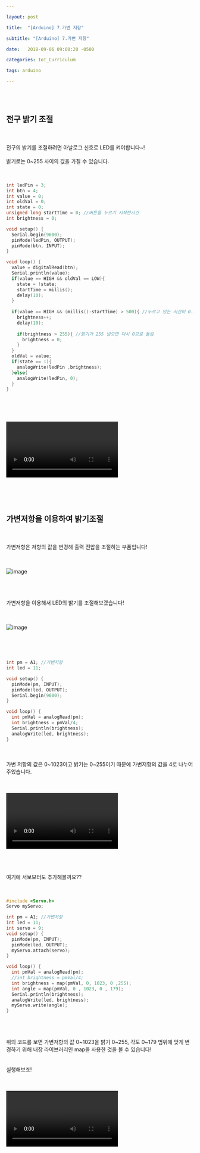 ```yaml
---

layout: post

title:  "[Arduino] 7.가변 저항"

subtitle: "[Arduino] 7.가변 저항"

date:   2018-09-06 09:00:20 -0500

categories: IoT_Curriculum

tags: arduino

---
```


<br>
<br>

## 전구 밝기 조절

<br>
<br>
전구의 밝기를 조절하려면 아날로그 신호로 LED를 켜야합니다~!
<br>
<br>
밝기로는 0~255 사이의 값을 가질 수 있습니다.
<br>
<br>
<br>

```cpp
int ledPin = 3;
int btn = 4;
int value = 0;
int oldVal = 0;
int state = 0;
unsigned long startTime = 0; //버튼을 누르기 시작한시간
int brightness = 0;

void setup() {
  Serial.begin(9600);
  pinMode(ledPin, OUTPUT);
  pinMode(btn, INPUT);
}

void loop() {
  value = digitalRead(btn);
  Serial.println(value);
  if(value == HIGH && oldVal == LOW){
    state = !state;
    startTime = millis();
    delay(10);
  }
  
  if(value == HIGH && (millis()-startTime) > 500){ //누르고 있는 시간이 0.5초 넘으면
    brightness++;
    delay(10);
  
    if(brightness > 255){ //밝기가 255 넘으면 다시 0으로 돌림
      brightness = 0;
    }
  }
  oldVal = value;
  if(state == 1){
    analogWrite(ledPin ,brightness);
  }else{
    analogWrite(ledPin, 0);
  }
}
```

<br>
<br>
<br>

<video src="/image/Arduino_image/Arduino_video_10.mp4" controls autoplay></video>

<br>
<br>
<br>

## 가변저항을 이용하여 밝기조절

<br>
<br>
가변저항은 저항의 값을 변경해 출력 전압을 조절하는 부품입니다!
<br>
<br>
<br>

![image](/image/Arduino_image/Arduino_image_26.png)

<br>
<br>
<br>
가변저항을 이용해서 LED의 밝기를 조절해보겠습니다!
<br>
<br>
<br>

![image](/image/Arduino_image/Arduino_image_27.png)

<br>
<br>
<br>

```cpp
int pm = A1; //가변저항
int led = 11;

void setup() {
  pinMode(pm, INPUT);
  pinMode(led, OUTPUT);
  Serial.begin(9600);
}

void loop() {
  int pmVal = analogRead(pm);
  int brightness = pmVal/4;
  Serial.println(brightness);
  analogWrite(led, brightness);
}
```

<br>
<br>
가변 저항의 값은 0~1023이고 밝기는 0~255이기 때문에 가변저항의 값을 4로 나누어주었습니다.
<br>
<br>
<br>

<video src="/image/Arduino_image/Arduino_video_11.mp4" controls autoplay></video>

<br>
<br>
<br>
여기에 서보모터도 추가해볼까요??
<br>
<br>
<br>

```cpp
#include <Servo.h>
Servo myServo;

int pm = A1; //가변저항
int led = 11;
int servo = 9;
void setup() {
  pinMode(pm, INPUT);
  pinMode(led, OUTPUT);
  myServo.attach(servo);
}

void loop() {
  int pmVal = analogRead(pm);
  //int brightness = pmVal/4;
  int brightness = map(pmVal, 0, 1023, 0 ,255);
  int angle = map(pmVal, 0 , 1023, 0 , 179);
  Serial.println(brightness);
  analogWrite(led, brightness);
  myServo.write(angle);
}
```

<br>
<br>
<br>
위의 코드를 보면 가변저항의 값 0~1023을 밝기 0~255, 각도 0~179 범위에 맞게 변경하기 위해 내장 라이브러리인 map을 사용한 것을 볼 수 있습니다!
<br>
<br>
<br>
실행해보죠!
<br>
<br>
<br>

<video src="/image/Arduino_image/Arduino_video_12.mp4" controls autoplay></video>
